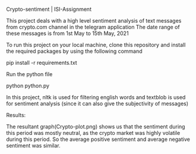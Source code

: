 Crypto-sentiment | ISI-Assignment

This project deals with a high level sentiment analysis of text messages from crypto.com channel in the telegram application
The date range of these messages is from 1st May to 15th May, 2021

To run this project on your local machine, clone this repository and install the required packages by using the following command

pip install -r requirements.txt

Run the python file

python python.py

In this project, nltk is used for filtering english words and textblob is used for sentiment analysis (since it can also give the subjectivity of messages)

Results:

The resultant graph(Crypto-plot.png) shows us that the sentiment during this period was mostly neutral, as the crypto market was highly volatile during this period.
So the average positive sentiment and average negative sentiment was similar.
